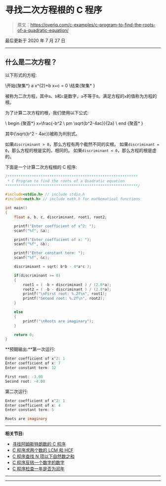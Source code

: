# 寻找二次方程根的 C 程序

> 原文：<https://overiq.com/c-examples/c-program-to-find-the-roots-of-a-quadratic-equation/>

最后更新于 2020 年 7 月 27 日

* * *

## 什么是二次方程？

以下形式的方程:

\开始{聚集*}
a x^{2}+b x+c = 0
\结束{聚集* }

被称为二次方程，其中`a`、`b`和`c`是数字，`a`不等于`0`。满足方程的`x`的值称为方程的根。

为了计算二次方程的根，我们使用以下公式:

\ begin {聚首*}
x=\frac{-b^2 \ pm \sqrt{b^2-4ac}}{2a}
\ end {聚首* }

其中\(\sqrt{b^2 - 4ac}\)被称为判别式。

如果`discriminant > 0`，那么方程有两个截然不同的实根。
如果`discriminant = 0`，那么方程的根是实的，相同的。
如果`discriminant < 0`，那么方程的根是虚的。

下面是一个计算二次方程根的 C 程序:

```c
/***********************************************************
 * C Program to find the roots of a Quadratic equation
************************************************************/

#include<stdio.h> // include stdio.h
#include<math.h> // include math.h for mathematical functions

int main() 
{
    float a, b, c, discriminant, root1, root2;    

    printf("Enter coefficient of x^2: ");
    scanf("%f", &a);

    printf("Enter coefficient of x: ");
    scanf("%f", &b);

    printf("Enter constant term: ");
    scanf("%f", &c);

    discriminant = sqrt( b*b - 4*a*c );        

    if(discriminant >= 0)
    {
        root1 = ( -b + discriminant ) / (2.0*a);
        root2 = ( -b - discriminant ) / (2.0*a);
        printf("\nFirst root: %.2f\n", root1);
        printf("Second root: %.2f\n", root2);
    }

    else
    {
        printf("\nRoots are imaginary");
    }

    return 0;
}

```

**预期输出:**第一次运行:

```c
Enter coefficient of x^2: 1
Enter coefficient of x: 7
Enter constant term: 12

First root: -3.00
Second root: -4.00

```

第二次运行:

```c
Enter coefficient of x^2: 1
Enter coefficient of x: 4
Enter constant term: 5

Roots are imaginary

```

* * *

**相关节目:**

*   [寻找阿姆斯特朗数的 C 程序](/c-examples/c-program-to-find-armstrong-numbers/)
*   [C 程序求两个数的 LCM 和 HCF](/c-examples/c-program-to-find-lcm-and-hcf-of-two-numbers/)
*   [C 程序查找 N 项以下自然数之和](/c-examples/c-program-to-find-the-sum-of-natural-numbers-upto-n-terms/)
*   [C 程序反转一个数字的数字](/c-examples/c-program-to-reverse-the-digits-of-a-number/)
*   [C 程序检查一年是否为闰年](/c-examples/c-program-to-check-whether-a-year-is-a-leap-year/)

* * *

* * *